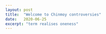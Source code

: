 ```yaml
---
layout: post
title:  "Welcome to Chinmoy controversies"
date:   2020-06-25
excerpt: "term realises oneness"
---
```

